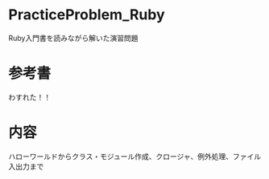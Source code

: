# PracticeProblem_Ruby
Ruby入門書を読みながら解いた演習問題

# 参考書
わすれた！！

# 内容
ハローワールドからクラス・モジュール作成、クロージャ、例外処理、ファイル入出力まで
